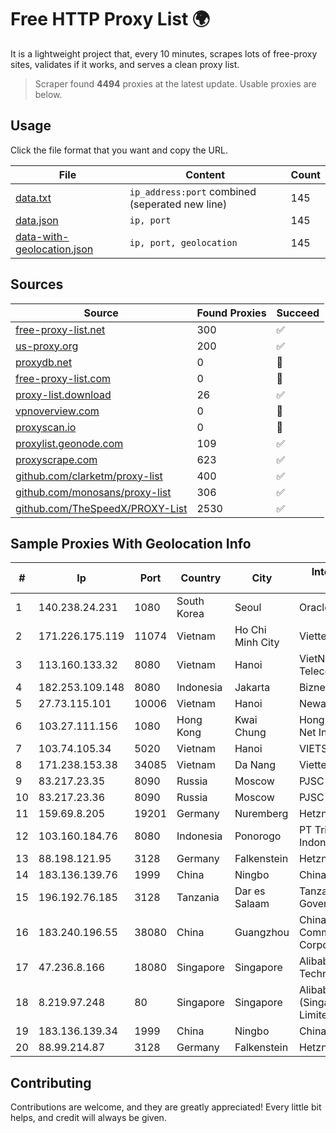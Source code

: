 
# Free HTTP Proxy List 🌍

It is a lightweight project that, every 10 minutes, scrapes lots of free-proxy sites, validates if it works, and serves a clean proxy list.


> Scraper found **4494** proxies at the latest update. Usable proxies are below.

## Usage

Click the file format that you want and copy the URL.


|File|Content|Count|
|----|-------|-----|
|[data.txt](https://raw.githubusercontent.com/themiralay/Proxy-List-World/master/data.txt)|`ip_address:port` combined (seperated new line)|145|
|[data.json](https://raw.githubusercontent.com/themiralay/Proxy-List-World/master/data.json)|`ip, port`|145|
|[data-with-geolocation.json](https://raw.githubusercontent.com/themiralay/Proxy-List-World/master/data-with-geolocation.json)|`ip, port, geolocation`|145|

## Sources

|Source|Found Proxies|Succeed|
|------|-------------|-------|
|[free-proxy-list.net](https://free-proxy-list.net)|300|✅|
|[us-proxy.org](https://www.us-proxy.org)|200|✅|
|[proxydb.net](http://proxydb.net)|0|🚫|
|[free-proxy-list.com](https://free-proxy-list.com/?page=&port=&type%5B%5D=http&type%5B%5D=https&up_time=0&search=Search)|0|🚫|
|[proxy-list.download](https://www.proxy-list.download/HTTP)|26|✅|
|[vpnoverview.com](https://vpnoverview.com/privacy/anonymous-browsing/free-proxy-servers)|0|🚫|
|[proxyscan.io](https://www.proxyscan.io)|0|🚫|
|[proxylist.geonode.com](https://proxylist.geonode.com/api/proxy-list?limit=300&page=1&sort_by=lastChecked&sort_type=desc&protocols=http,https)|109|✅|
|[proxyscrape.com](https://api.proxyscrape.com/v2/?request=displayproxies&protocol=http&timeout=10000&country=all&ssl=all&anonymity=all)|623|✅|
|[github.com/clarketm/proxy-list](https://raw.githubusercontent.com/clarketm/proxy-list/master/proxy-list-raw.txt)|400|✅|
|[github.com/monosans/proxy-list](https://raw.githubusercontent.com/monosans/proxy-list/main/proxies/http.txt)|306|✅|
|[github.com/TheSpeedX/PROXY-List](https://raw.githubusercontent.com/TheSpeedX/PROXY-List/master/http.txt)|2530|✅|


## Sample Proxies With Geolocation Info

|#|Ip|Port|Country|City|Internet Service Provider|
|-|--|----|-------|----|-------------------------|
|1|140.238.24.231|1080|South Korea|Seoul|Oracle Corporation|
|2|171.226.175.119|11074|Vietnam|Ho Chi Minh City|Viettel Corporation|
|3|113.160.133.32|8080|Vietnam|Hanoi|VietNam Post and Telecom Corporation|
|4|182.253.109.148|8080|Indonesia|Jakarta|Biznet Metronet|
|5|27.73.115.101|10006|Vietnam|Hanoi|Newass2011xDSLHN|
|6|103.27.111.156|1080|Hong Kong|Kwai Chung|Hong Kong San Ai Net Int'l Limited|
|7|103.74.105.34|5020|Vietnam|Hanoi|VIETSERVER|
|8|171.238.153.38|34085|Vietnam|Da Nang|Viettel Corporation|
|9|83.217.23.35|8090|Russia|Moscow|PJSC Rostelecom|
|10|83.217.23.36|8090|Russia|Moscow|PJSC Rostelecom|
|11|159.69.8.205|19201|Germany|Nuremberg|Hetzner Online GmbH|
|12|103.160.184.76|8080|Indonesia|Ponorogo|PT Trisari Data Indonusa|
|13|88.198.121.95|3128|Germany|Falkenstein|Hetzner Online GmbH|
|14|183.136.139.76|1999|China|Ningbo|China Telecom|
|15|196.192.76.185|3128|Tanzania|Dar es Salaam|Tanzania e-Government Agency|
|16|183.240.196.55|38080|China|Guangzhou|China Mobile Communications Corporation|
|17|47.236.8.166|18080|Singapore|Singapore|Alibaba (US) Technology Co., Ltd.|
|18|8.219.97.248|80|Singapore|Singapore|Alibaba Cloud (Singapore) Private Limited|
|19|183.136.139.34|1999|China|Ningbo|China Telecom|
|20|88.99.214.87|3128|Germany|Falkenstein|Hetzner Online GmbH|



## Contributing

Contributions are welcome, and they are greatly appreciated! Every
little bit helps, and credit will always be given.

